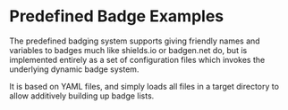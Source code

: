# Predefined Badge Examples

The predefined badging system supports giving friendly names and variables
to badges much like shields.io or badgen.net do, but is implemented entirely
as a set of configuration files which invokes the underlying dynamic badge
system.

It is based on YAML files, and simply loads all files in a target directory
to allow additively building up badge lists.
